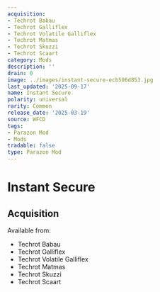 ```yaml
---
acquisition:
- Techrot Babau
- Techrot Galliflex
- Techrot Volatile Galliflex
- Techrot Matmas
- Techrot Skuzzi
- Techrot Scaart
category: Mods
description: ''
drain: 0
image: ../images/instant-secure-ecb506d853.jpg
last_updated: '2025-09-17'
name: Instant Secure
polarity: universal
rarity: Common
release_date: '2025-03-19'
source: WFCD
tags:
- Parazon Mod
- Mods
tradable: false
type: Parazon Mod
---
```


# Instant Secure

## Acquisition

Available from:
- Techrot Babau
- Techrot Galliflex
- Techrot Volatile Galliflex
- Techrot Matmas
- Techrot Skuzzi
- Techrot Scaart

